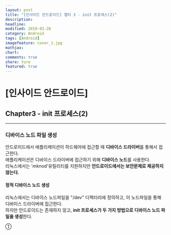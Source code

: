 ```yaml
---
layout: post
title: "[인사이드 안드로이드] 챕터 3 - init 프로세스(2)"
description:
headline:
modified: 2019-03-28
category: Android
tags: [Android]
imagefeature: cover_1.jpg
mathjax:
chart:
comments: true
share: ture
featured: true
---
```


# [인사이드 안드로이드]


## Chapter3 - init 프로세스(2)


---------------------------------------


### 디바이스 노드 파일 생성  

안드로이드에서 애플리케이션이 하드웨어에 접근할 때 **디바이스 드라이버**를 통해서 접근한다.  
애플리케이션은 디바이스 드라이버에 접근하기 위해 **디바이스 노드**를 사용한다.  
리눅스에서는 'mknod'유틸리티를 지원하지만 **안드로이드에서는 보안문제로 제공하지 않는다.**  

#### 정적 디바이스 노드 생성  

리눅스에서는 디바이스 노드파일을 "/dev" 디렉터리에 정의하고, 이 노드파일을 통해 디바이스 드라이버에 접근한다.  
하지만 안드로이드는 존재하지 않고, **init 프로세스가 두 가지 방법으로 디바이스 노드 파일을 생성**한다.

① 
